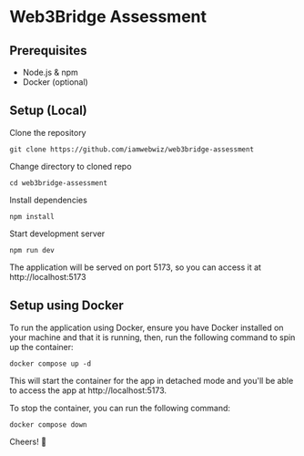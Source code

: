 # Web3Bridge Assessment

## Prerequisites

- Node.js & npm
- Docker (optional)

## Setup (Local)

Clone the repository

```shell
git clone https://github.com/iamwebwiz/web3bridge-assessment
```

Change directory to cloned repo

```shell
cd web3bridge-assessment
```

Install dependencies

```shell
npm install
```

Start development server

```shell
npm run dev
```

The application will be served on port 5173, so you can access it at http://localhost:5173

## Setup using Docker

To run the application using Docker, ensure you have Docker installed on your machine and that it is running, then, run the following command to spin up the container:

```shell
docker compose up -d
```

This will start the container for the app in detached mode and you'll be able to access the app at http://localhost:5173.

To stop the container, you can run the following command:

```shell
docker compose down
```

Cheers! 🥂
